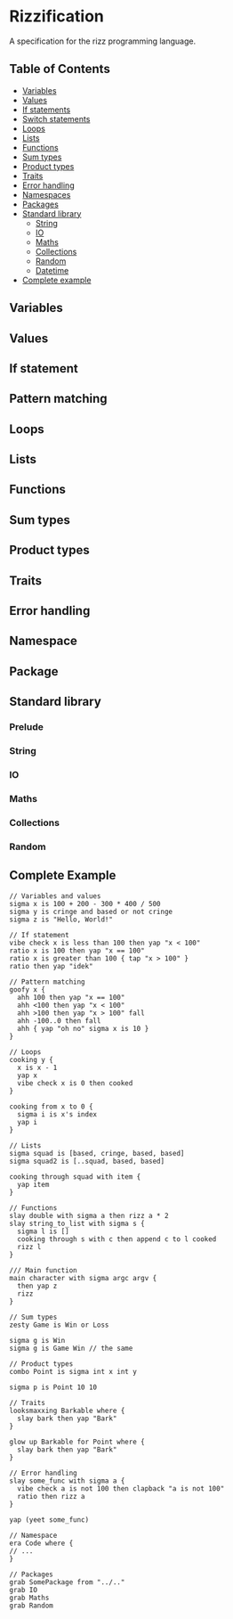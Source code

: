 # Rizzification
A specification for the rizz programming language.

## Table of Contents
- [Variables](#variables)
- [Values](#values)
- [If statements](#if-if-else-and-else-statements)
- [Switch statements](#switch-statement)
- [Loops](#loops)
- [Lists](#lists)
- [Functions](#functions)
- [Sum types](#sum-types)
- [Product types](#product-types)
- [Traits](#traits)
- [Error handling](#error-handling)
- [Namespaces](#namespace)
- [Packages](#packages)
- [Standard library](#standard-library)
  - [String](#string)
  - [IO](#io)
  - [Maths](#maths)
  - [Collections](#collections)
  - [Random](#random)
  - [Datetime](#datetime)
- [Complete example](#complete-example)
 
## Variables
## Values
## If statement
## Pattern matching
## Loops
## Lists
## Functions
## Sum types
## Product types
## Traits
## Error handling
## Namespace
## Package
## Standard library
### Prelude
### String
### IO
### Maths
### Collections
### Random

## Complete Example
```
// Variables and values
sigma x is 100 + 200 - 300 * 400 / 500
sigma y is cringe and based or not cringe
sigma z is "Hello, World!"

// If statement
vibe check x is less than 100 then yap "x < 100"
ratio x is 100 then yap "x == 100"
ratio x is greater than 100 { tap "x > 100" }
ratio then yap "idek" 

// Pattern matching
goofy x {
  ahh 100 then yap "x == 100"
  ahh <100 then yap "x < 100"
  ahh >100 then yap "x > 100" fall
  ahh -100..0 then fall
  ahh { yap "oh no" sigma x is 10 }
}

// Loops
cooking y {
  x is x - 1
  yap x
  vibe check x is 0 then cooked 
}

cooking from x to 0 {
  sigma i is x's index
  yap i
}

// Lists
sigma squad is [based, cringe, based, based]
sigma squad2 is [..squad, based, based]

cooking through squad with item {
  yap item
}

// Functions
slay double with sigma a then rizz a * 2
slay string_to_list with sigma s {
  sigma l is []
  cooking through s with c then append c to l cooked
  rizz l
}

/// Main function
main character with sigma argc argv {
  then yap z
  rizz
}

// Sum types
zesty Game is Win or Loss

sigma g is Win
sigma g is Game Win // the same

// Product types
combo Point is sigma int x int y

sigma p is Point 10 10

// Traits
looksmaxxing Barkable where {
  slay bark then yap "Bark"
}

glow up Barkable for Point where {
  slay bark then yap "Bark"
}

// Error handling
slay some_func with sigma a {
  vibe check a is not 100 then clapback "a is not 100" 
  ratio then rizz a
}

yap (yeet some_func)

// Namespace
era Code where {
// ...
}

// Packages
grab SomePackage from "../.."
grab IO
grab Maths
grab Random
```
 






